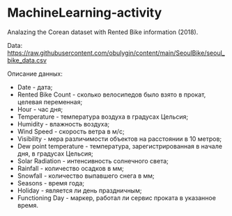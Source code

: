 # MachineLearning-activity

Analazing the Corean dataset with Rented Bike information (2018).

Data: https://raw.githubusercontent.com/obulygin/content/main/SeoulBike/seoul_bike_data.csv

Описание данных:
- Date - дата;
- Rented Bike Count - сколько велосипедов было взято в прокат, целевая переменная;
- Hour - час дня;
- Temperature - температура воздуха в градусах Цельсия;
- Humidity - влажность воздуха;
- Wind Speed - скорость ветра в м/с;
- Visibility - мера различимости объектов на расстоянии в 10 метров;
- Dew point temperature -  температура, зарегистрированная в начале дня, в градусах Цельсия;
- Solar Radiation - интенсивность солнечного света;
- Rainfall - количество осадков в мм;
- Snowfall - количество выпавшего снега в мм;
- Seasons - время года;
- Holiday - является ли день праздничным;
- Functioning Day - маркер, работал ли сервис проката в указанное время.
